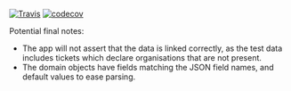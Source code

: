 [![Travis](https://travis-ci.org/Synesso/zd-test.svg?branch=master)](https://travis-ci.org/Synesso/zd-test)
[![codecov](https://codecov.io/gh/Synesso/zd-test/branch/master/graph/badge.svg)](https://codecov.io/gh/Synesso/zd-test)


Potential final notes: 

* The app will not assert that the data is linked correctly, as the test data includes tickets which declare organisations that are not present.
* The domain objects have fields matching the JSON field names, and default values to ease parsing.
 